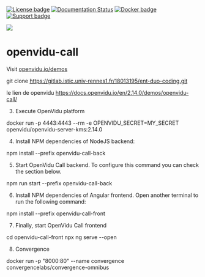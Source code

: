[![License badge](https://img.shields.io/badge/license-Apache2-orange.svg)](http://www.apache.org/licenses/LICENSE-2.0)
[![Documentation Status](https://readthedocs.org/projects/openviduio-docs/badge/?version=stable)](https://docs.openvidu.io/en/stable/?badge=stable)
[![Docker badge](https://img.shields.io/docker/pulls/fiware/orion.svg)](https://hub.docker.com/r/openvidu/openvidu-call/)
[![Support badge](https://img.shields.io/badge/support-sof-yellowgreen.svg)](https://openvidu.discourse.group/)

[![][OpenViduLogo]](http://openvidu.io)

openvidu-call
===

Visit [openvidu.io/demos](http://openvidu.io/demos#3)

[OpenViduLogo]: https://secure.gravatar.com/avatar/5daba1d43042f2e4e85849733c8e5702?s=120



git clone https://gitlab.istic.univ-rennes1.fr/18013195/ent-duo-coding.git


le lien de openvidu https://docs.openvidu.io/en/2.14.0/demos/openvidu-call/

3) Execute OpenVidu platform

docker run -p 4443:4443 --rm -e OPENVIDU_SECRET=MY_SECRET openvidu/openvidu-server-kms:2.14.0

4) Install NPM dependencies of NodeJS backend:

npm install --prefix openvidu-call-back

5) Start OpenVidu Call backend. To configure this command you can check the section below.

npm run start --prefix openvidu-call-back

6) Install NPM dependencies of Angular frontend. Open another terminal to run the following command:

npm install --prefix openvidu-call-front

7) Finally, start OpenVidu Call frontend

cd openvidu-call-front
npx ng serve --open

8) Convergence 

docker run -p "8000:80" --name convergence convergencelabs/convergence-omnibus
